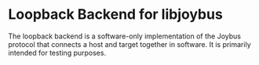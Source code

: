 # Loopback Backend for libjoybus

The loopback backend is a software-only implementation of the Joybus protocol
that connects a host and target together in software. It is primarily intended
for testing purposes.
